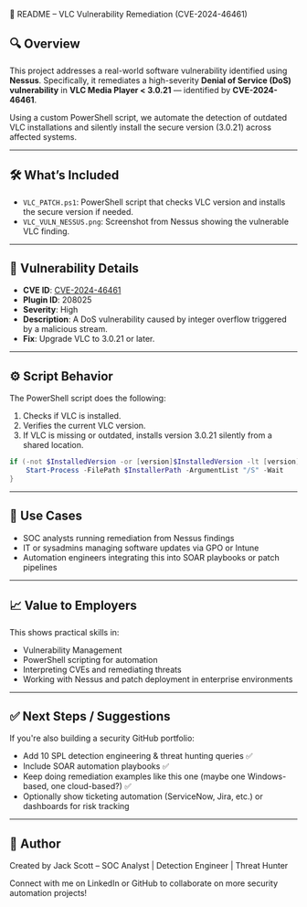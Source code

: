 📄 README – VLC Vulnerability Remediation (CVE-2024-46461)

## 🔍 Overview
This project addresses a real-world software vulnerability identified using **Nessus**. Specifically, it remediates a high-severity **Denial of Service (DoS) vulnerability** in **VLC Media Player < 3.0.21** — identified by **CVE-2024-46461**.

Using a custom PowerShell script, we automate the detection of outdated VLC installations and silently install the secure version (3.0.21) across affected systems.

---

## 🛠️ What’s Included

- `VLC_PATCH.ps1`: PowerShell script that checks VLC version and installs the secure version if needed.
- `VLC_VULN_NESSUS.png`: Screenshot from Nessus showing the vulnerable VLC finding.

---

## 🚨 Vulnerability Details
- **CVE ID**: [CVE-2024-46461](https://www.cve.org/CVERecord?id=CVE-2024-46461)
- **Plugin ID**: 208025
- **Severity**: High
- **Description**: A DoS vulnerability caused by integer overflow triggered by a malicious stream.
- **Fix**: Upgrade VLC to 3.0.21 or later.

---

## ⚙️ Script Behavior
The PowerShell script does the following:
1. Checks if VLC is installed.
2. Verifies the current VLC version.
3. If VLC is missing or outdated, installs version 3.0.21 silently from a shared location.

```powershell
if (-not $InstalledVersion -or [version]$InstalledVersion -lt [version]"3.0.21") {
    Start-Process -FilePath $InstallerPath -ArgumentList "/S" -Wait
}
```

---

## 🧩 Use Cases
- SOC analysts running remediation from Nessus findings
- IT or sysadmins managing software updates via GPO or Intune
- Automation engineers integrating this into SOAR playbooks or patch pipelines

---

## 📈 Value to Employers
This shows practical skills in:
- Vulnerability Management
- PowerShell scripting for automation
- Interpreting CVEs and remediating threats
- Working with Nessus and patch deployment in enterprise environments

---

## ✅ Next Steps / Suggestions
If you're also building a security GitHub portfolio:
- Add 10 SPL detection engineering & threat hunting queries ✅
- Include SOAR automation playbooks ✅
- Keep doing remediation examples like this one (maybe one Windows-based, one cloud-based?) ✅
- Optionally show ticketing automation (ServiceNow, Jira, etc.) or dashboards for risk tracking

---

## 👋 Author
Created by Jack Scott – SOC Analyst | Detection Engineer | Threat Hunter

Connect with me on LinkedIn or GitHub to collaborate on more security automation projects!
